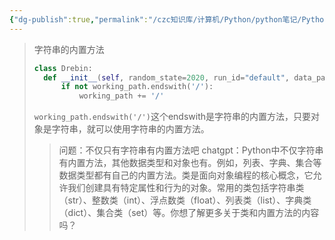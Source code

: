 ```yaml
---
{"dg-publish":true,"permalink":"/czc知识库/计算机/Python/python笔记/Python的内置函数或内置方法/","dgPassFrontmatter":true,"created":"2024-12-07T08:39:46.949+08:00","updated":"2024-12-08T12:19:23.714+08:00"}
---
```




> 字符串的内置方法
> ```python
> class Drebin:
> 	def __init__(self, random_state=2020, run_id="default", data_path = '', working_path="./"):   
> 		if not working_path.endswith('/'):  
> 			working_path += '/'
> ```
> `working_path.endswith('/')`这个endswith是字符串的内置方法，只要对象是字符串，就可以使用字符串的内置方法。
>
> >问题：不仅只有字符串有内置方法吧
> >chatgpt：Python中不仅字符串有内置方法，其他数据类型和对象也有。例如，列表、字典、集合等数据类型都有自己的内置方法。类是面向对象编程的核心概念，它允许我们创建具有特定属性和行为的对象。常用的类包括字符串类（str）、整数类（int）、浮点数类（float）、列表类（list）、字典类（dict）、集合类（set）等。你想了解更多关于类和内置方法的内容吗？
